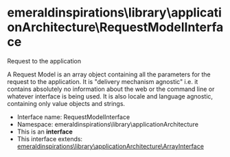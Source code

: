emeraldinspirations\library\applicationArchitecture\RequestModelInterface
===============

Request to the application

A Request Model is an array object containing all the parameters for the
request to the application.  It is "delivery mechanism agnostic" i.e. it
contains absolutely no information about the web or the command line or
whatever interface is being used.  It is also locale and language agnostic,
containing only value objects and strings.


* Interface name: RequestModelInterface
* Namespace: emeraldinspirations\library\applicationArchitecture
* This is an **interface**
* This interface extends: [emeraldinspirations\library\applicationArchitecture\ArrayInterface](emeraldinspirations-library-applicationArchitecture-ArrayInterface.md)






